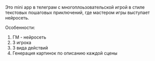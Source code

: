 Это mini app в телеграм с многоплоьзовательской игрой в стиле текстовых пошаговых приключений, где мастером игры выступает нейросеть.

Особенности:
1. ГМ - нейросеть
2. 3 игрока
3. 3 вида действий
4. Генерация картинок по описанию каждой сцены
